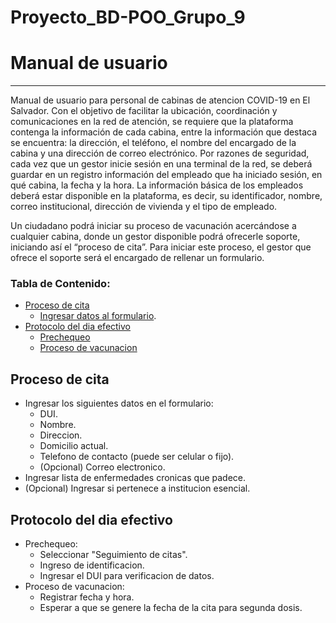 # Proyecto_BD-POO_Grupo_9

# Manual de usuario
-----------------
Manual de usuario para personal de cabinas de atencion COVID-19 en El Salvador.
Con el objetivo de facilitar la ubicación, coordinación y comunicaciones en la red de atención,
se requiere que la plataforma contenga la información de cada cabina, entre la información
que destaca se encuentra: la dirección, el teléfono, el nombre del encargado de la cabina y una
dirección de correo electrónico. Por razones de seguridad, cada vez que un gestor inicie sesión
en una terminal de la red, se deberá guardar en un registro información del empleado que ha
iniciado sesión, en qué cabina, la fecha y la hora. La información básica de los empleados
deberá estar disponible en la plataforma, es decir, su identificador, nombre, correo
institucional, dirección de vivienda y el tipo de empleado.

Un ciudadano podrá iniciar su proceso de vacunación acercándose a cualquier cabina, donde
un gestor disponible podrá ofrecerle soporte, iniciando así el “proceso de cita”. Para iniciar este
proceso, el gestor que ofrece el soporte será el encargado de rellenar un formulario.

### Tabla de Contenido:
<!--

Generated with [markedpp](#markedpp). Get [nodejs](https://nodejs.org) first

1. $ npm i -g markedpp
2. $ markedpp --github -o README.md README.md

-->

<!-- !toc (minlevel=2 omit="Table of Contents") -->
* [Proceso de cita](##Proceso-de-cita)
    * [Ingresar datos al formulario](*Ingresar-los-siguientes-datos-en-el-formulario:).
* [Protocolo del dia efectivo](##Protocolo-del-dia-efectivo)
    * [Prechequeo](*Prechequeo:)
    * [Proceso de vacunacion](*Proceso-de-vacunacion:)
<!-- toc! -->

## Proceso de cita 
* Ingresar los siguientes datos en el formulario:
    * DUI.
    * Nombre.
    * Direccion.
    * Domicilio actual.
    * Telefono de contacto (puede ser celular o fijo).
    * (Opcional) Correo electronico.
* Ingresar lista de enfermedades cronicas que padece.
* (Opcional) Ingresar si pertenece a institucion esencial.

## Protocolo del dia efectivo
* Prechequeo:
    * Seleccionar "Seguimiento de citas".
    * Ingreso de identificacion. 
    * Ingresar el DUI para verificacion de datos. 
* Proceso de vacunacion:
    * Registrar fecha y hora.
    * Esperar a que se genere la fecha de 
    la cita para segunda dosis.
